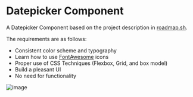 # Datepicker Component

A Datepicker Component based on the project description in <a href="https://roadmap.sh/projects/datepicker-ui" target="_blank">roadmap.sh</a>.

The requirements are as follows:
- Consistent color scheme and typography
- Learn how to use <a href="https://fontawesome.com/" target="_blank">FontAwesome</a> icons
- Proper use of CSS Techniques (Flexbox, Grid, and box model)
- Build a pleasant UI
- No need for functionality

![image](https://github.com/user-attachments/assets/e8858bd1-93ce-4387-b640-adbe22a8e71b)
